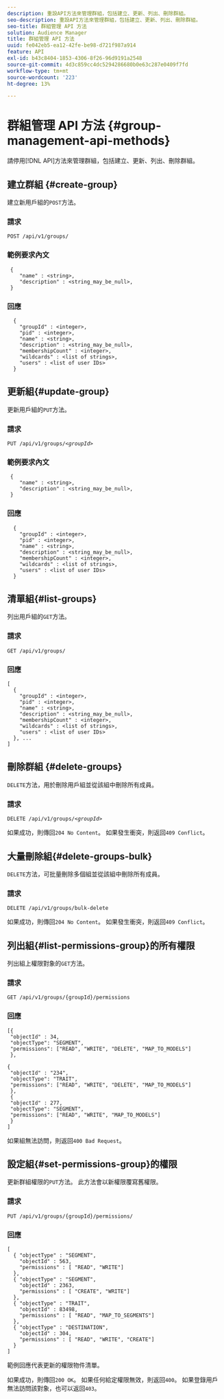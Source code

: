 ```yaml
---
description: 重設API方法來管理群組，包括建立、更新、列出、刪除群組。
seo-description: 重設API方法來管理群組，包括建立、更新、列出、刪除群組。
seo-title: 群組管理 API 方法
solution: Audience Manager
title: 群組管理 API 方法
uuid: fe042eb5-ea12-42fe-be98-d721f987a914
feature: API
exl-id: b43c8404-1853-4306-8f26-96d9191a2548
source-git-commit: 4d3c859cc4dc5294286680b0e63c287e0409f7fd
workflow-type: tm+mt
source-wordcount: '223'
ht-degree: 13%

---
```


# 群組管理 API 方法 {#group-management-api-methods}

請停用[!DNL API]方法來管理群組，包括建立、更新、列出、刪除群組。

<!-- c_rest_api_user_man_group.xml -->

## 建立群組 {#create-group}

建立新用戶組的`POST`方法。

<!-- r_rest_api_group_create.xml -->

### 請求

`POST /api/v1/groups/`

### 範例要求內文

```
 {
    "name" : <string>,
    "description" : <string_may_be_null>,
 }
```

### 回應

```
  {
    "groupId" : <integer>,
    "pid" : <integer>,
    "name" : <string>,
    "description" : <string_may_be_null>,
    "membershipCount" : <integer>,
    "wildcards" : <list of strings>,
    "users" : <list of user IDs>
  }
```

## 更新組{#update-group}

更新用戶組的`PUT`方法。

<!--
r_rest_api_group_update.xml
-->

### 請求

`PUT /api/v1/groups/`*`<groupId>`*

### 範例要求內文

```
 {
    "name" : <string>,
    "description" : <string_may_be_null>,
 }
```

### 回應

```
  {
    "groupId" : <integer>,
    "pid" : <integer>,
    "name" : <string>,
    "description" : <string_may_be_null>,
    "membershipCount" : <integer>,
    "wildcards" : <list of strings>,
    "users" : <list of user IDs>
  }
```

## 清單組{#list-groups}

列出用戶組的`GET`方法。

<!--
r_rest_api_group_list.xml
-->

### 請求

`GET /api/v1/groups/`

### 回應

```
[
  { 
    "groupId" : <integer>,
    "pid" : <integer>,
    "name" : <string>,
    "description" : <string_may_be_null>,
    "membershipCount" : <integer>,
    "wildcards" : <list of strings>,
    "users" : <list of user IDs>
  }, ...
]
```

## 刪除群組 {#delete-groups}

`DELETE`方法，用於刪除用戶組並從該組中刪除所有成員。

<!-- r_rest_api_group_delete.xml -->

### 請求

`DELETE /api/v1/groups/`*`<groupId>`*

如果成功，則傳回`204 No Content`。 如果發生衝突，則返回`409 Conflict`。

## 大量刪除組{#delete-groups-bulk}

`DELETE`方法，可批量刪除多個組並從該組中刪除所有成員。

<!-- r_rest_api_group_delete_bulk.xml -->

### 請求

`DELETE /api/v1/groups/bulk-delete`

如果成功，則傳回`204 No Content`。 如果發生衝突，則返回`409 Conflict`。

## 列出組{#list-permissions-group}的所有權限

列出組上權限對象的`GET`方法。

<!-- r_rest_api_perm_list_group.xml -->

### 請求

`GET /api/v1/groups/{groupId}/permissions`

### 回應

```
[{
 "objectId" : 34,
 "objectType": "SEGMENT",
 "permissions": ["READ", "WRITE", "DELETE", "MAP_TO_MODELS"]
 },

{
 "objectId" : "234",
 "objectType": "TRAIT",
 "permissions": ["READ", "WRITE", "DELETE", "MAP_TO_MODELS"]
 },
 {
 "objectId" : 277,
 "objectType": "SEGMENT",
 "permissions": ["READ", "WRITE", "MAP_TO_MODELS"]
 }
]
```

如果組無法訪問，則返回`400 Bad Request`。

## 設定組{#set-permissions-group}的權限

更新群組權限的`PUT`方法。 此方法會以新權限覆寫舊權限。

<!-- r_rest_api_perm_set.xml -->

### 請求

`PUT /api/v1/groups/{groupId}/permissions/`

### 回應

```
[ 
  { "objectType" : "SEGMENT",
    "objectId" : 563,
    "permissions" : [ "READ", "WRITE"]
  },
  { "objectType" : "SEGMENT",
    "objectId" : 2363,
    "permissions" : [ "CREATE", "WRITE"]
  },
  { "objectType" : "TRAIT",
    "objectId" : 83498,
    "permissions" : [ "READ", "MAP_TO_SEGMENTS"]
  },
  { "objectType" : "DESTINATION",
    "objectId" : 304,
    "permissions" : [ "READ", "WRITE", "CREATE"]
  }
]
```

範例回應代表更新的權限物件清單。

如果成功，則傳回`200 OK`。 如果任何給定權限無效，則返回`400`。 如果登錄用戶無法訪問該對象，也可以返回`403`。
